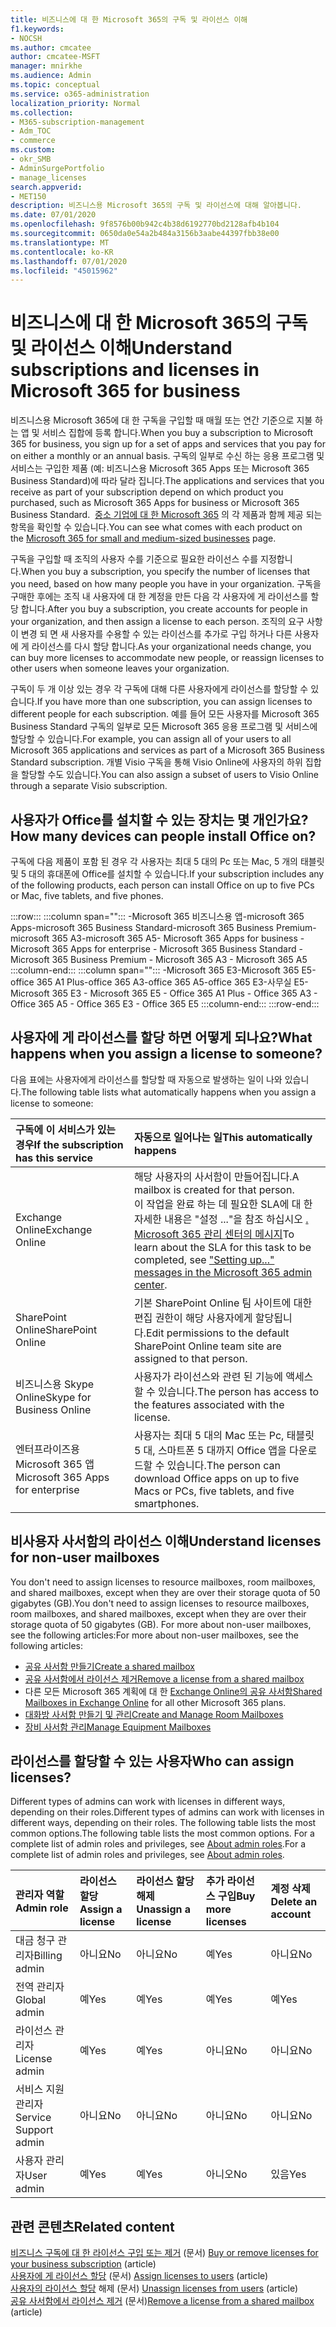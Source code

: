 ```yaml
---
title: 비즈니스에 대 한 Microsoft 365의 구독 및 라이선스 이해
f1.keywords:
- NOCSH
ms.author: cmcatee
author: cmcatee-MSFT
manager: mnirkhe
ms.audience: Admin
ms.topic: conceptual
ms.service: o365-administration
localization_priority: Normal
ms.collection:
- M365-subscription-management
- Adm_TOC
- commerce
ms.custom:
- okr_SMB
- AdminSurgePortfolio
- manage_licenses
search.appverid:
- MET150
description: 비즈니스용 Microsoft 365의 구독 및 라이선스에 대해 알아봅니다.
ms.date: 07/01/2020
ms.openlocfilehash: 9f8576b00b942c4b38d6192770bd2128afb4b104
ms.sourcegitcommit: 0650da0e54a2b484a3156b3aabe44397fbb38e00
ms.translationtype: MT
ms.contentlocale: ko-KR
ms.lasthandoff: 07/01/2020
ms.locfileid: "45015962"
---
```

# <a name="understand-subscriptions-and-licenses-in-microsoft-365-for-business"></a><span data-ttu-id="d7952-103">비즈니스에 대 한 Microsoft 365의 구독 및 라이선스 이해</span><span class="sxs-lookup"><span data-stu-id="d7952-103">Understand subscriptions and licenses in Microsoft 365 for business</span></span>

<span data-ttu-id="d7952-104">비즈니스용 Microsoft 365에 대 한 구독을 구입할 때 매월 또는 연간 기준으로 지불 하는 앱 및 서비스 집합에 등록 합니다.</span><span class="sxs-lookup"><span data-stu-id="d7952-104">When you buy a subscription to Microsoft 365 for business, you sign up for a set of apps and services that you pay for on either a monthly or an annual basis.</span></span> <span data-ttu-id="d7952-105">구독의 일부로 수신 하는 응용 프로그램 및 서비스는 구입한 제품 (예: 비즈니스용 Microsoft 365 Apps 또는 Microsoft 365 Business Standard)에 따라 달라 집니다.</span><span class="sxs-lookup"><span data-stu-id="d7952-105">The applications and services that you receive as part of your subscription depend on which product you purchased, such as Microsoft 365 Apps for business or Microsoft 365 Business Standard.</span></span> <span data-ttu-id="d7952-106"> [중소 기업에 대 한 Microsoft 365](https://products.office.com/compare-all-microsoft-office-products?&activetab=tab:primaryr1) 의 각 제품과 함께 제공 되는 항목을 확인할 수 있습니다.</span><span class="sxs-lookup"><span data-stu-id="d7952-106">You can see what comes with each product on the [Microsoft 365 for small and medium-sized businesses](https://products.office.com/compare-all-microsoft-office-products?&activetab=tab:primaryr1) page.</span></span>

<span data-ttu-id="d7952-107">구독을 구입할 때 조직의 사용자 수를 기준으로 필요한 라이선스 수를 지정합니다.</span><span class="sxs-lookup"><span data-stu-id="d7952-107">When you buy a subscription, you specify the number of licenses that you need, based on how many people you have in your organization.</span></span> <span data-ttu-id="d7952-108">구독을 구매한 후에는 조직 내 사용자에 대 한 계정을 만든 다음 각 사용자에 게 라이선스를 할당 합니다.</span><span class="sxs-lookup"><span data-stu-id="d7952-108">After you buy a subscription, you create accounts for people in your organization, and then assign a license to each person.</span></span> <span data-ttu-id="d7952-109">조직의 요구 사항이 변경 되 면 새 사용자를 수용할 수 있는 라이선스를 추가로 구입 하거나 다른 사용자에 게 라이선스를 다시 할당 합니다.</span><span class="sxs-lookup"><span data-stu-id="d7952-109">As your organizational needs change, you can buy more licenses to accommodate new people, or reassign licenses to other users when someone leaves your organization.</span></span>

<span data-ttu-id="d7952-110">구독이 두 개 이상 있는 경우 각 구독에 대해 다른 사용자에게 라이선스를 할당할 수 있습니다.</span><span class="sxs-lookup"><span data-stu-id="d7952-110">If you have more than one subscription, you can assign licenses to different people for each subscription.</span></span> <span data-ttu-id="d7952-111">예를 들어 모든 사용자를 Microsoft 365 Business Standard 구독의 일부로 모든 Microsoft 365 응용 프로그램 및 서비스에 할당할 수 있습니다.</span><span class="sxs-lookup"><span data-stu-id="d7952-111">For example, you can assign all of your users to all Microsoft 365 applications and services as part of a Microsoft 365 Business Standard subscription.</span></span> <span data-ttu-id="d7952-112">개별 Visio 구독을 통해 Visio Online에 사용자의 하위 집합을 할당할 수도 있습니다.</span><span class="sxs-lookup"><span data-stu-id="d7952-112">You can also assign  a subset of users to Visio Online through a separate Visio subscription.</span></span>

## <a name="how-many-devices-can-people-install-office-on"></a><span data-ttu-id="d7952-113">사용자가 Office를 설치할 수 있는 장치는 몇 개인가요?</span><span class="sxs-lookup"><span data-stu-id="d7952-113">How many devices can people install Office on?</span></span>

<span data-ttu-id="d7952-114">구독에 다음 제품이 포함 된 경우 각 사용자는 최대 5 대의 Pc 또는 Mac, 5 개의 태블릿 및 5 대의 휴대폰에 Office를 설치할 수 있습니다.</span><span class="sxs-lookup"><span data-stu-id="d7952-114">If your subscription includes any of the following products, each person can install Office on up to five PCs or Mac, five tablets, and five phones.</span></span>

:::row:::
   :::column span="":::
        <span data-ttu-id="d7952-115">-Microsoft 365 비즈니스용 앱-microsoft 365 Apps-microsoft 365 Business Standard-microsoft 365 Business Premium-microsoft 365 A3-microsoft 365 A5</span><span class="sxs-lookup"><span data-stu-id="d7952-115">- Microsoft 365 Apps for business      - Microsoft 365 Apps for enterprise      - Microsoft 365 Business Standard      - Microsoft 365 Business Premium      - Microsoft 365 A3      - Microsoft 365 A5</span></span>
   :::column-end:::
   :::column span="":::
        <span data-ttu-id="d7952-116">-Microsoft 365 E3-Microsoft 365 E5-office 365 A1 Plus-office 365 A3-office 365 A5-office 365 E3-사무실 E5</span><span class="sxs-lookup"><span data-stu-id="d7952-116">- Microsoft 365 E3      - Microsoft 365 E5      - Office 365 A1 Plus      - Office 365 A3      - Office 365 A5      - Office 365 E3      - Office 365 E5</span></span>
   :::column-end:::
:::row-end:::

## <a name="what-happens-when-you-assign-a-license-to-someone"></a><span data-ttu-id="d7952-117">사용자에 게 라이선스를 할당 하면 어떻게 되나요?</span><span class="sxs-lookup"><span data-stu-id="d7952-117">What happens when you assign a license to someone?</span></span>

<span data-ttu-id="d7952-118">다음 표에는 사용자에게 라이선스를 할당할 때 자동으로 발생하는 일이 나와 있습니다.</span><span class="sxs-lookup"><span data-stu-id="d7952-118">The following table lists what automatically happens when you assign a license to someone:</span></span>
  
|<span data-ttu-id="d7952-119">**구독에 이 서비스가 있는 경우**</span><span class="sxs-lookup"><span data-stu-id="d7952-119">**If the subscription has this service**</span></span>|<span data-ttu-id="d7952-120">**자동으로 일어나는 일**</span><span class="sxs-lookup"><span data-stu-id="d7952-120">**This automatically happens**</span></span>|
|:-----|:-----|
|<span data-ttu-id="d7952-121">Exchange Online</span><span class="sxs-lookup"><span data-stu-id="d7952-121">Exchange Online</span></span>  <br/> |<span data-ttu-id="d7952-122">해당 사용자의 사서함이 만들어집니다.</span><span class="sxs-lookup"><span data-stu-id="d7952-122">A mailbox is created for that person.</span></span> <br/> <span data-ttu-id="d7952-123">이 작업을 완료 하는 데 필요한 SLA에 대 한 자세한 내용은 "설정 ..."을 참조 하십시오 [. Microsoft 365 관리 센터의 메시지](https://support.microsoft.com/help/2635238/setting-up-messages-in-the-office-365-admin-center)</span><span class="sxs-lookup"><span data-stu-id="d7952-123">To learn about the SLA for this task to be completed, see ["Setting up..." messages in the Microsoft 365 admin center](https://support.microsoft.com/help/2635238/setting-up-messages-in-the-office-365-admin-center).</span></span> |
|<span data-ttu-id="d7952-124">SharePoint Online</span><span class="sxs-lookup"><span data-stu-id="d7952-124">SharePoint Online</span></span>  <br/> |<span data-ttu-id="d7952-125">기본 SharePoint Online 팀 사이트에 대한 편집 권한이 해당 사용자에게 할당됩니다.</span><span class="sxs-lookup"><span data-stu-id="d7952-125">Edit permissions to the default SharePoint Online team site are assigned to that person.</span></span>  <br/> |
|<span data-ttu-id="d7952-126">비즈니스용 Skype Online</span><span class="sxs-lookup"><span data-stu-id="d7952-126">Skype for Business Online</span></span>  <br/> |<span data-ttu-id="d7952-127">사용자가 라이선스와 관련 된 기능에 액세스할 수 있습니다.</span><span class="sxs-lookup"><span data-stu-id="d7952-127">The person has access to the features associated with the license.</span></span>  <br/> |
|<span data-ttu-id="d7952-128">엔터프라이즈용 Microsoft 365 앱</span><span class="sxs-lookup"><span data-stu-id="d7952-128">Microsoft 365 Apps for enterprise</span></span>  <br/> |<span data-ttu-id="d7952-129">사용자는 최대 5 대의 Mac 또는 Pc, 태블릿 5 대, 스마트폰 5 대까지 Office 앱을 다운로드할 수 있습니다.</span><span class="sxs-lookup"><span data-stu-id="d7952-129">The person can download Office apps on up to five Macs or PCs, five tablets, and five smartphones.</span></span>  <br/> |

## <a name="understand-licenses-for-non-user-mailboxes"></a><span data-ttu-id="d7952-130">비사용자 사서함의 라이선스 이해</span><span class="sxs-lookup"><span data-stu-id="d7952-130">Understand licenses for non-user mailboxes</span></span>

<span data-ttu-id="d7952-131">You don't need to assign licenses to resource mailboxes, room mailboxes, and shared mailboxes, except when they are over their storage quota of 50 gigabytes (GB).</span><span class="sxs-lookup"><span data-stu-id="d7952-131">You don't need to assign licenses to resource mailboxes, room mailboxes, and shared mailboxes, except when they are over their storage quota of 50 gigabytes (GB).</span></span> <span data-ttu-id="d7952-132">For more about non-user mailboxes, see the following articles:</span><span class="sxs-lookup"><span data-stu-id="d7952-132">For more about non-user mailboxes, see the following articles:</span></span>
  
- [<span data-ttu-id="d7952-133">공유 사서함 만들기</span><span class="sxs-lookup"><span data-stu-id="d7952-133">Create a shared mailbox</span></span>](../../admin/email/create-a-shared-mailbox.md)
- [<span data-ttu-id="d7952-134">공유 사서함에서 라이선스 제거</span><span class="sxs-lookup"><span data-stu-id="d7952-134">Remove a license from a shared mailbox</span></span>](../../admin/email/remove-license-from-shared-mailbox.md)
- <span data-ttu-id="d7952-135">다른 모든 Microsoft 365 계획에 대 한 [Exchange Online의 공유 사서함](https://docs.microsoft.com/exchange/collaboration-exo/shared-mailboxes)</span><span class="sxs-lookup"><span data-stu-id="d7952-135">[Shared Mailboxes in Exchange Online](https://docs.microsoft.com/exchange/collaboration-exo/shared-mailboxes) for all other Microsoft 365 plans.</span></span>
- [<span data-ttu-id="d7952-136">대화방 사서함 만들기 및 관리</span><span class="sxs-lookup"><span data-stu-id="d7952-136">Create and Manage Room Mailboxes</span></span>](https://docs.microsoft.com/exchange/recipients-in-exchange-online/manage-room-mailboxes)
- [<span data-ttu-id="d7952-137">장비 사서함 관리</span><span class="sxs-lookup"><span data-stu-id="d7952-137">Manage Equipment Mailboxes</span></span>](https://docs.microsoft.com/exchange/recipients-in-exchange-online/manage-equipment-mailboxes)

## <a name="who-can-assign-licenses"></a><span data-ttu-id="d7952-138">라이선스를 할당할 수 있는 사용자</span><span class="sxs-lookup"><span data-stu-id="d7952-138">Who can assign licenses?</span></span>

<span data-ttu-id="d7952-139">Different types of admins can work with licenses in different ways, depending on their roles.</span><span class="sxs-lookup"><span data-stu-id="d7952-139">Different types of admins can work with licenses in different ways, depending on their roles.</span></span> <span data-ttu-id="d7952-140">The following table lists the most common options.</span><span class="sxs-lookup"><span data-stu-id="d7952-140">The following table lists the most common options.</span></span> <span data-ttu-id="d7952-141">For a complete list of admin roles and privileges, see [About admin roles](../../admin/add-users/about-admin-roles.md).</span><span class="sxs-lookup"><span data-stu-id="d7952-141">For a complete list of admin roles and privileges, see [About admin roles](../../admin/add-users/about-admin-roles.md).</span></span>
  
|<span data-ttu-id="d7952-142">**관리자 역할**</span><span class="sxs-lookup"><span data-stu-id="d7952-142">**Admin role**</span></span>|<span data-ttu-id="d7952-143">**라이선스 할당**</span><span class="sxs-lookup"><span data-stu-id="d7952-143">**Assign a license**</span></span>|<span data-ttu-id="d7952-144">**라이선스 할당 해제**</span><span class="sxs-lookup"><span data-stu-id="d7952-144">**Unassign a license**</span></span>|<span data-ttu-id="d7952-145">**추가 라이선스 구입**</span><span class="sxs-lookup"><span data-stu-id="d7952-145">**Buy more licenses**</span></span>|<span data-ttu-id="d7952-146">**계정 삭제**</span><span class="sxs-lookup"><span data-stu-id="d7952-146">**Delete an account**</span></span>|
|:-----|:-----|:-----|:-----|:-----|
|<span data-ttu-id="d7952-147">대금 청구 관리자</span><span class="sxs-lookup"><span data-stu-id="d7952-147">Billing admin</span></span>  <br/> |<span data-ttu-id="d7952-148">아니요</span><span class="sxs-lookup"><span data-stu-id="d7952-148">No</span></span>  <br/> |<span data-ttu-id="d7952-149">아니요</span><span class="sxs-lookup"><span data-stu-id="d7952-149">No</span></span>  <br/> |<span data-ttu-id="d7952-150">예</span><span class="sxs-lookup"><span data-stu-id="d7952-150">Yes</span></span>  <br/> |<span data-ttu-id="d7952-151">아니요</span><span class="sxs-lookup"><span data-stu-id="d7952-151">No</span></span>  <br/> |
|<span data-ttu-id="d7952-152">전역 관리자</span><span class="sxs-lookup"><span data-stu-id="d7952-152">Global admin</span></span>  <br/> |<span data-ttu-id="d7952-153">예</span><span class="sxs-lookup"><span data-stu-id="d7952-153">Yes</span></span>  <br/> |<span data-ttu-id="d7952-154">예</span><span class="sxs-lookup"><span data-stu-id="d7952-154">Yes</span></span>  <br/> |<span data-ttu-id="d7952-155">예</span><span class="sxs-lookup"><span data-stu-id="d7952-155">Yes</span></span>  <br/> |<span data-ttu-id="d7952-156">예</span><span class="sxs-lookup"><span data-stu-id="d7952-156">Yes</span></span>  <br/> |
|<span data-ttu-id="d7952-157">라이선스 관리자</span><span class="sxs-lookup"><span data-stu-id="d7952-157">License admin</span></span> <br/> |<span data-ttu-id="d7952-158">예</span><span class="sxs-lookup"><span data-stu-id="d7952-158">Yes</span></span> <br/>|<span data-ttu-id="d7952-159">예</span><span class="sxs-lookup"><span data-stu-id="d7952-159">Yes</span></span> <br/> |<span data-ttu-id="d7952-160">아니요</span><span class="sxs-lookup"><span data-stu-id="d7952-160">No</span></span> <br/> |<span data-ttu-id="d7952-161">아니요</span><span class="sxs-lookup"><span data-stu-id="d7952-161">No</span></span> <br/> |
|<span data-ttu-id="d7952-162">서비스 지원 관리자</span><span class="sxs-lookup"><span data-stu-id="d7952-162">Service Support admin</span></span>  <br/> |<span data-ttu-id="d7952-163">아니요</span><span class="sxs-lookup"><span data-stu-id="d7952-163">No</span></span>  <br/> |<span data-ttu-id="d7952-164">아니요</span><span class="sxs-lookup"><span data-stu-id="d7952-164">No</span></span>  <br/> |<span data-ttu-id="d7952-165">아니요</span><span class="sxs-lookup"><span data-stu-id="d7952-165">No</span></span>  <br/> |<span data-ttu-id="d7952-166">아니요</span><span class="sxs-lookup"><span data-stu-id="d7952-166">No</span></span>  <br/> |
|<span data-ttu-id="d7952-167">사용자 관리자</span><span class="sxs-lookup"><span data-stu-id="d7952-167">User admin</span></span>  <br/> |<span data-ttu-id="d7952-168">예</span><span class="sxs-lookup"><span data-stu-id="d7952-168">Yes</span></span>  <br/> |<span data-ttu-id="d7952-169">예</span><span class="sxs-lookup"><span data-stu-id="d7952-169">Yes</span></span>  <br/> |<span data-ttu-id="d7952-170">아니오</span><span class="sxs-lookup"><span data-stu-id="d7952-170">No</span></span>  <br/> |<span data-ttu-id="d7952-171">있음</span><span class="sxs-lookup"><span data-stu-id="d7952-171">Yes</span></span>  <br/> |

## <a name="related-content"></a><span data-ttu-id="d7952-172">관련 콘텐츠</span><span class="sxs-lookup"><span data-stu-id="d7952-172">Related content</span></span>

<span data-ttu-id="d7952-173">[비즈니스 구독에 대 한 라이선스 구입 또는 제거](buy-licenses.md) (문서) </span><span class="sxs-lookup"><span data-stu-id="d7952-173">[Buy or remove licenses for your business subscription](buy-licenses.md) (article)</span></span>\
<span data-ttu-id="d7952-174">[사용자에 게 라이선스 할당](../../admin/manage/assign-licenses-to-users.md) (문서) </span><span class="sxs-lookup"><span data-stu-id="d7952-174">[Assign licenses to users](../../admin/manage/assign-licenses-to-users.md) (article)</span></span>\
<span data-ttu-id="d7952-175">[사용자의 라이선스 할당](../../admin/manage/remove-licenses-from-users.md) 해제 (문서) </span><span class="sxs-lookup"><span data-stu-id="d7952-175">[Unassign licenses from users](../../admin/manage/remove-licenses-from-users.md) (article)</span></span>\
<span data-ttu-id="d7952-176">[공유 사서함에서 라이선스 제거](../../admin/email/remove-license-from-shared-mailbox.md) (문서)</span><span class="sxs-lookup"><span data-stu-id="d7952-176">[Remove a license from a shared mailbox](../../admin/email/remove-license-from-shared-mailbox.md) (article)</span></span>